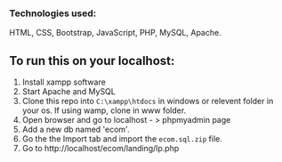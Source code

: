### Technologies used:

HTML, CSS, Bootstrap, JavaScript, PHP, MySQL, Apache.

## To run this on your localhost:

1. Install xampp software
2. Start Apache and MySQL
3. Clone this repo into `C:\xampp\htdocs` in windows or relevent folder in your os. If using wamp, clone in www folder.
4. Open browser and go to localhost - > phpmyadmin page
5. Add a new db named 'ecom'.
6. Go the the Import tab and import the `ecom.sql.zip` file.
7. Go to http://localhost/ecom/landing/lp.php

